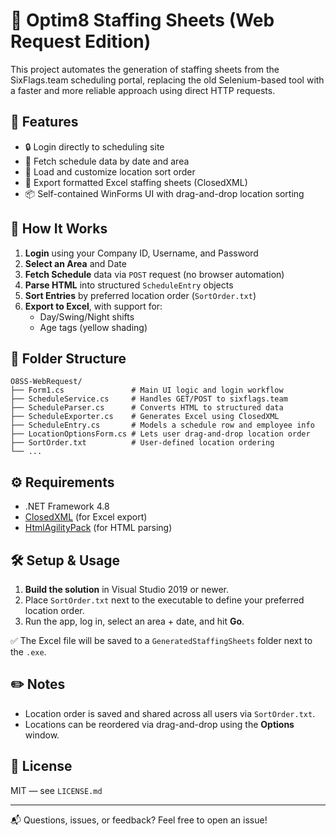 # 🎢 Optim8 Staffing Sheets (Web Request Edition)

This project automates the generation of staffing sheets from the SixFlags.team scheduling portal, replacing the old Selenium-based tool with a faster and more reliable approach using direct HTTP requests.

## 🚀 Features

- 🔒 Login directly to scheduling site
- 📅 Fetch schedule data by date and area
- 📍 Load and customize location sort order
- 📄 Export formatted Excel staffing sheets (ClosedXML)
- 📦 Self-contained WinForms UI with drag-and-drop location sorting

<!--
## 🖼️ Screenshots

*(Add screenshots of the main form, location editor, and sample Excel output here)*
-->
## 🧠 How It Works

1. **Login** using your Company ID, Username, and Password
2. **Select an Area** and Date
3. **Fetch Schedule** data via `POST` request (no browser automation)
4. **Parse HTML** into structured `ScheduleEntry` objects
5. **Sort Entries** by preferred location order (`SortOrder.txt`)
6. **Export to Excel**, with support for:
   - Day/Swing/Night shifts
   - Age tags (yellow shading)

## 📁 Folder Structure

```
O8SS-WebRequest/
├── Form1.cs               # Main UI logic and login workflow
├── ScheduleService.cs     # Handles GET/POST to sixflags.team
├── ScheduleParser.cs      # Converts HTML to structured data
├── ScheduleExporter.cs    # Generates Excel using ClosedXML
├── ScheduleEntry.cs       # Models a schedule row and employee info
├── LocationOptionsForm.cs # Lets user drag-and-drop location order
├── SortOrder.txt          # User-defined location ordering
└── ...
```

## ⚙️ Requirements

- .NET Framework 4.8
- [ClosedXML](https://github.com/ClosedXML/ClosedXML) (for Excel export)
- [HtmlAgilityPack](https://html-agility-pack.net/) (for HTML parsing)

## 🛠️ Setup & Usage

1. **Build the solution** in Visual Studio 2019 or newer.
2. Place `SortOrder.txt` next to the executable to define your preferred location order.
3. Run the app, log in, select an area + date, and hit **Go**.

✅ The Excel file will be saved to a `GeneratedStaffingSheets` folder next to the `.exe`.

## ✏️ Notes

- Location order is saved and shared across all users via `SortOrder.txt`.
- Locations can be reordered via drag-and-drop using the **Options** window.

## 📜 License

MIT — see `LICENSE.md`

---

📬 Questions, issues, or feedback? Feel free to open an issue!
